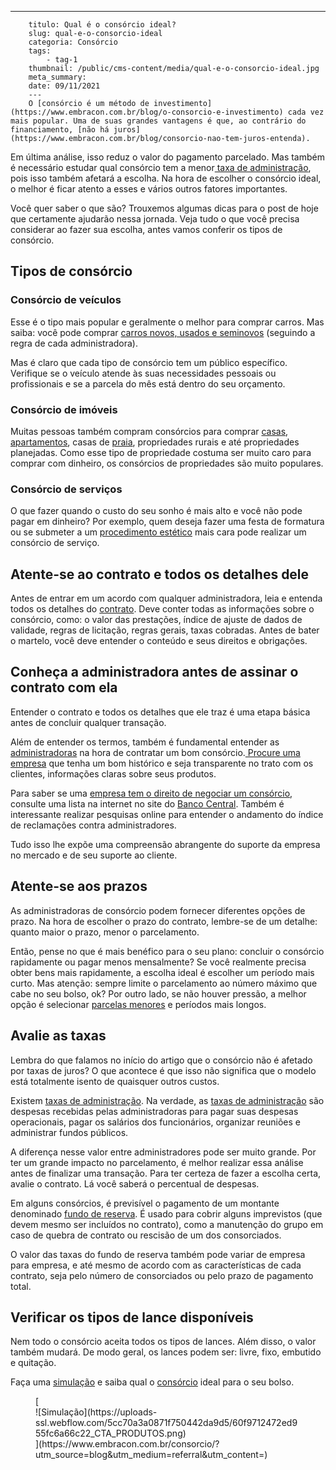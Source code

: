 ---
        titulo: Qual é o consórcio ideal?
        slug: qual-e-o-consorcio-ideal
        categoria: Consórcio
        tags:
            - tag-1
        thumbnail: /public/cms-content/media/qual-e-o-consorcio-ideal.jpg
        meta_summary: 
        date: 09/11/2021
        ---
        O [consórcio é um método de investimento](https://www.embracon.com.br/blog/o-consorcio-e-investimento) cada vez mais popular. Uma de suas grandes vantagens é que, ao contrário do financiamento, [não há juros](https://www.embracon.com.br/blog/consorcio-nao-tem-juros-entenda).

Em última análise, isso reduz o valor do pagamento parcelado. Mas também é necessário estudar qual consórcio tem a menor[ taxa de administração](https://www.embracon.com.br/blog/consorcio-nao-tem-juros-entenda), pois isso também afetará a escolha. Na hora de escolher o consórcio ideal, o melhor é ficar atento a esses e vários outros fatores importantes.

Você quer saber o que são? Trouxemos algumas dicas para o post de hoje que certamente ajudarão nessa jornada. Veja tudo o que você precisa considerar ao fazer sua escolha, antes vamos conferir os tipos de consórcio.

Tipos de consórcio 
-------------------

### Consórcio de veículos 

Esse é o tipo mais popular e geralmente o melhor para comprar carros. Mas saiba: você pode comprar [carros novos, usados e seminovos](https://www.embracon.com.br/blog/quais-sao-os-principais-tipos-de-carros) (seguindo a regra de cada administradora).

Mas é claro que cada tipo de consórcio tem um público específico. Verifique se o veículo atende às suas necessidades pessoais ou profissionais e se a parcela do mês está dentro do seu orçamento.

### Consórcio de imóveis 

Muitas pessoas também compram consórcios para comprar [casas](https://www.embracon.com.br/blog/saiba-como-fazer-um-consorcio-de-casas), [apartamentos](https://www.embracon.com.br/blog/compre-um-apartamento-com-o-consorcio-de-imoveis), casas de [praia](https://www.embracon.com.br/blog/comprar-uma-casa-na-praia-a-vista), propriedades rurais e até propriedades planejadas. Como esse tipo de propriedade costuma ser muito caro para comprar com dinheiro, os consórcios de propriedades são muito populares.

### Consórcio de serviços 

O que fazer quando o custo do seu sonho é mais alto e você não pode pagar em dinheiro? Por exemplo, quem deseja fazer uma festa de formatura ou se submeter a um [procedimento estético](https://www.embracon.com.br/blog/procedimento-estetico-vantagens-e-desvantagens) mais cara pode realizar um consórcio de serviço.

Atente-se ao contrato e todos os detalhes dele 
-----------------------------------------------

Antes de entrar em um acordo com qualquer administradora, leia e entenda todos os detalhes do [contrato](https://www.embracon.com.br/blog/o-que-e-necessario-avaliar-no-contrato-de-consorcio). Deve conter todas as informações sobre o consórcio, como: o valor das prestações, índice de ajuste de dados de validade, regras de licitação, regras gerais, taxas cobradas. Antes de bater o martelo, você deve entender o conteúdo e seus direitos e obrigações.

Conheça a administradora antes de assinar o contrato com ela 
-------------------------------------------------------------

Entender o contrato e todos os detalhes que ele traz é uma etapa básica antes de concluir qualquer transação.

Além de entender os termos, também é fundamental entender as [administradoras](https://www.embracon.com.br/blog/como-escolher-uma-administradora-de-consorcio) na hora de contratar um bom consórcio.[ Procure uma empresa](https://www.embracon.com.br/blog/empresa-de-consorcio-saiba-o-que-considerar-antes-de-escolher) que tenha um bom histórico e seja transparente no trato com os clientes, informações claras sobre seus produtos.

Para saber se uma [empresa tem o direito de negociar um consórcio](https://www.embracon.com.br/blog/afinal-o-que-uma-administradora-de-consorcio-faz), consulte uma lista na internet no site do [Banco Central](https://www.bcb.gov.br/). Também é interessante realizar pesquisas online para entender o andamento do índice de reclamações contra administradores.

Tudo isso lhe expõe uma compreensão abrangente do suporte da empresa no mercado e de seu suporte ao cliente.

Atente-se aos prazos 
---------------------

As administradoras de consórcio podem fornecer diferentes opções de prazo. Na hora de escolher o prazo do contrato, lembre-se de um detalhe: quanto maior o prazo, menor o parcelamento.

Então, pense no que é mais benéfico para o seu plano: concluir o consórcio rapidamente ou pagar menos mensalmente? Se você realmente precisa obter bens mais rapidamente, a escolha ideal é escolher um período mais curto. Mas atenção: sempre limite o parcelamento ao número máximo que cabe no seu bolso, ok? Por outro lado, se não houver pressão, a melhor opção é selecionar [parcelas menores](https://www.embracon.com.br/blog/como-calcular-as-parcelas-no-consorcio) e períodos mais longos.

Avalie as taxas 
----------------

Lembra do que falamos no início do artigo que o consórcio não é afetado por taxas de juros? O que acontece é que isso não significa que o modelo está totalmente isento de quaisquer outros custos.

Existem [taxas de administração](https://www.embracon.com.br/conhecaoconsorcio/o-que-e-taxa-de-administracao). Na verdade, as [taxas de administração](https://www.embracon.com.br/blog/o-que-e-a-taxa-de-administracao-do-consorcio) são despesas recebidas pelas administradoras para pagar suas despesas operacionais, pagar os salários dos funcionários, organizar reuniões e administrar fundos públicos.

A diferença nesse valor entre administradores pode ser muito grande. Por ter um grande impacto no parcelamento, é melhor realizar essa análise antes de finalizar uma transação. Para ter certeza de fazer a escolha certa, avalie o contrato. Lá você saberá o percentual de despesas.

Em alguns consórcios, é previsível o pagamento de um montante denominado [fundo de reserva](https://www.embracon.com.br/conhecaoconsorcio/o-que-e-fundo-de-reserva). É usado para cobrir alguns imprevistos (que devem mesmo ser incluídos no contrato), como a manutenção do grupo em caso de quebra de contrato ou rescisão de um dos consorciados.

O valor das taxas do fundo de reserva também pode variar de empresa para empresa, e até mesmo de acordo com as características de cada contrato, seja pelo número de consorciados ou pelo prazo de pagamento total.

Verificar os tipos de lance disponíveis 
----------------------------------------

Nem todo o consórcio aceita todos os tipos de lances. Além disso, o valor também mudará. De modo geral, os lances podem ser: livre, fixo, embutido e quitação.

Faça uma [simulação](https://www.embracon.com.br/blog/simulacao-de-consorcio) e saiba qual o [consórcio](https://www.embracon.com.br/consorcio) ideal para o seu bolso.

<figure class="w-richtext-figure-type-image w-richtext-align-center">[<div>![Simulação](https://uploads-ssl.webflow.com/5cc70a3a0871f750442da9d5/60f9712472ed955fc6a66c22_CTA_PRODUTOS.png)</div>](https://www.embracon.com.br/consorcio/?utm_source=blog&utm_medium=referral&utm_content=)</figure>
        